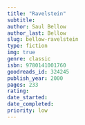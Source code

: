 ```yaml
---
title: "Ravelstein"
subtitle: 
author: Saul Bellow
author_last: Bellow
slug: bellow-ravelstein
type: fiction
img: true
genre: classic
isbn: 9780141001760
goodreads_id: 324245
publish_year: 2000
pages: 233
rating: 
date_started:
date_completed:
priority: low
---
```

